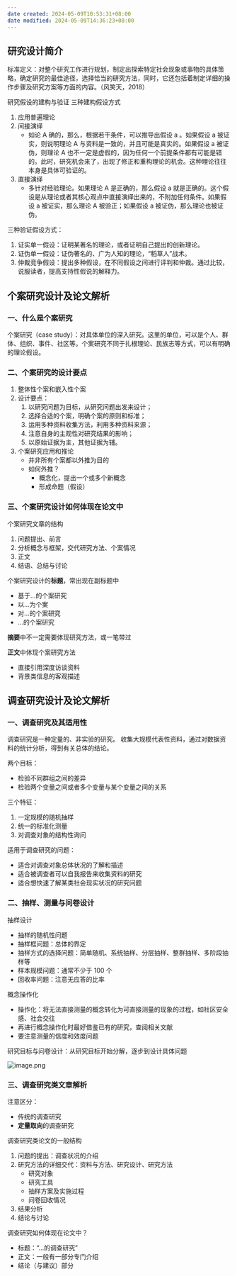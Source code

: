 ```yaml
---
date created: 2024-05-09T10:53:31+08:00
date modified: 2024-05-09T14:36:23+08:00
---
```


## 研究设计简介

标准定义：对整个研究工作进行规划，制定出探索特定社会现象或事物的具体策略，确定研究的最佳途径，选择恰当的研究方法，同时，它还包括着制定详细的操作步骤及研究方案等方面的内容。（风笑天，2018）

研究假设的建构与验证
三种建构假设方式
1. 应用普遍理论
2. 间接演绎
	- 如论 A 确的，那么，根据若干条件，可以推导出假设 a 。如果假设 a 被证实，则说明理论 A 与资料是一致的，并且可能是真实的。如果假设 a 被证伪，则理论 A 也不一定是虚假的，因为任何一个前提条件都有可能是错的。此时，研究机会来了，出现了修正和重构理论的机会。这种理论往往本身是具体可验证的。
3. 直接演绎
	- 多针对经验理论。如果理论 A 是正确的，那么假设 a 就是正确的。这个假设是从理论或者其核心观点中直接演绎出来的，不附加任何条件。如果假设 a 被证实，那么理论 A 被验正；如果假设 a 被证伪，那么理论也被证伪。

三种验证假设方式：
1. 证实单一假设：证明某著名的理论，或者证明自己提出的创新理论。
2. 证伪单一假设：证伪著名的、广为人知的理论，“稻草人”战术。
3. 仲裁竞争假设：提出多种假设，在不同假设之间进行评判和仲裁。通过比较，说服读者，提高支持性假说的解释力。

## 个案研究设计及论文解析

### 一、什么是个案研究

个案研究（case study）：对具体单位的深入研究。这里的单位，可以是个人、群体、组织、事件、社区等。个案研究不同于扎根理论、民族志等方式，可以有明确的理论假设。

### 二、个案研究的设计要点

1. 整体性个案和嵌入性个案
2. 设计要点：
	1. 以研究问题为目标，从研究问题出发来设计；
	2. 选择合适的个案，明确个案的原则和标准；
	3. 运用多种资料收集方法，利用多种资料来源；
	4. 注意自身的主观性对研究结果的影响；
	5. 以原始证据为主，其他证据为辅。
3. 个案研究应用和推论
	- 并非所有个案都以外推为目的
	- 如何外推？
		- 概念化，提出一个或多个新概念
		- 形成命题（假设）

### 三、个案研究设计如何体现在论文中

个案研究文章的结构
1. 问题提出、前言
2. 分析概念与框架，交代研究方法、个案情况
3. 正文
4. 结语、总结与讨论

个案研究设计的**标题**，常出现在副标题中
- 基于...的个案研究
- 以...为个案
- 对...的个案研究
- ...的个案研究

**摘要**中不一定需要体现研究方法，或一笔带过

**正文**中体现个案研究方法
- 直接引用深度访谈资料
- 背景类信息的客观描述

## 调查研究设计及论文解析

### 一、调查研究及其适用性

调查研究是一种定量的、非实验的研究。
收集大规模代表性资料，通过对数据资料的统计分析，得到有关总体的结论。

两个目标：
- 检验不同群组之间的差异
- 检验两个变量之间或者多个变量与某个变量之间的关系

三个特征：
1. 一定规模的随机抽样
2. 统一的标准化测量
3. 对调查对象的结构性询问

适用于调查研究的问题：
- 适合对调查对象总体状况的了解和描述
- 适合被调查者可以自我报告来收集资料的研究
- 适合想快速了解某类社会现实状况的研究问题

### 二、抽样、测量与问卷设计

抽样设计
- 抽样的随机性问题
- 抽样框问题：总体的界定
- 抽样方式的选择问题：简单随机、系统抽样、分层抽样、整群抽样、多阶段抽样等
- 样本规模问题：通常不少于 100 个
- 回收率问题：注意无应答的比率

概念操作化
- 操作化：将无法直接测量的概念转化为可直接测量的现象的过程，如社区安全感、社会交往
- 再进行概念操作化时最好借鉴已有的研究，查阅相关文献
- 要注意测量的信度和效度问题

研究目标与问卷设计：从研究目标开始分解，逐步到设计具体问题

![image.png](https://pictures-1323793543.cos.ap-nanjing.myqcloud.com/pics/20240509141256.png)

### 三、调查研究类文章解析

注意区分：
- 传统的调查研究
- **定量取向**的调查研究

调查研究类论文的一般结构
1. 问题的提出：调查状况的介绍
2. 研究方法的详细交代：资料与方法、研究设计、研究方法
	- 研究对象
	- 研究工具
	- 抽样方案及实施过程
	- 问卷回收情况
3. 结果分析
4. 结论与讨论

调查研究如何体现在论文中？
- 标题：“...的调查研究”
- 正文：一般有一部分专门介绍
- 结论（与建议）部分